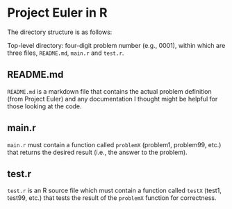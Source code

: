 Project Euler in R
==================

The directory structure is as follows: 

Top-level directory: four-digit problem number (e.g., 0001), within which are
three files, <code>README.md</code>, <code>main.r</code> and
<code>test.r</code>.

README.md
---------

<code>README.md</code> is a markdown file that contains the actual problem
definition (from Project Euler) and any documentation I thought might be helpful
for those looking at the code.

main.r
------

<code>main.r</code> must contain a function called <code>problemX</code>
(problem1, problem99, etc.) that returns the desired result (i.e., the answer to
the problem).

test.r
------

<code>test.r</code> is an R source file which must contain a function called
<code>testX</code> (test1, test99, etc.) that tests the result of the
<code>problemX</code> function for correctness.

